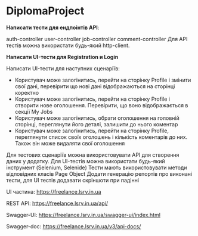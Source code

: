 # DiplomaProject
**Написати тести для ендпоінтів API**:

auth-controller
user-controller
job-controller
сomment-controller
Для API тестів можна використати будь-який http-client.

**Написати UI-тести для Registration и Login**

Написати UI-тести для наступних сценаріїв:
- Користувач може залогінитись, перейти на сторінку Profile і змінити свої дані, перевірити що нові дані відображаються на сторінці коректно
- Користувач може залогінитись, перейти на сторінку Profile і створити нове оголошення. Перевірити, що воно відображається в секції My Jobs
- Користувач може залогінитись, обрати оголошення на головній сторінці, переглянути його деталі, залишити до нього коментар
- Користувач може залогінитись, перейти на сторінку Profile, переглянути список своїх оголошень і кількість коментарів до них. Також він може видаляти свої оголошення

Для тестових сценаріїв можна використовувати API для створення даних у додатку. Для UI-тестів можна використати будь-який інструмент (Selenium, Selenide)
Тести мають використовувати методи відповідних класів Page Object
Додати генерацію репортів про виконані тести, для UI тестів додавати скріншоти при падінні

UI частина: https://freelance.lsrv.in.ua

REST API: https://freelance.lsrv.in.ua/api/

Swagger-UI: https://freelance.lsrv.in.ua/swagger-ui/index.html

Swagger-doc: https://freelance.lsrv.in.ua/v3/api-docs/

